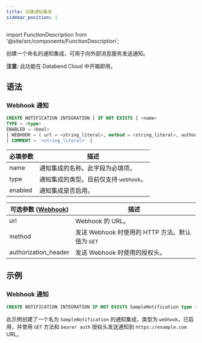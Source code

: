 ```yaml
---
title: 创建通知集成
sidebar_position: 1
---
```

import FunctionDescription from '@site/src/components/FunctionDescription';

<FunctionDescription description="引入或更新: v1.2.371"/>

创建一个命名的通知集成，可用于向外部消息服务发送通知。

**注意:** 此功能在 Databend Cloud 中开箱即用。

## 语法
### Webhook 通知

```sql
CREATE NOTIFICATION INTEGRATION [ IF NOT EXISTS ] <name>
TYPE = <type>
ENABLED = <bool>
[ WEBHOOK = ( url = <string_literal>, method = <string_literal>, authorization_header = <string_literal> ) ]
[ COMMENT = '<string_literal>' ]
```

| 必填参数 | 描述 |
|---------------------|-------------|
| name                | 通知集成的名称。此字段为必填项。 |
| type                | 通知集成的类型。目前仅支持 `webhook`。 |
| enabled             | 通知集成是否启用。 |

| 可选参数 [(Webhook)](#webhook-notification) | 描述 |
|---------------------|-------------|
| url                 | Webhook 的 URL。 |
| method              | 发送 Webhook 时使用的 HTTP 方法。默认值为 `GET`|
| authorization_header| 发送 Webhook 时使用的授权头。 |

## 示例

### Webhook 通知

```sql
CREATE NOTIFICATION INTEGRATION IF NOT EXISTS SampleNotification type = webhook enabled = true webhook = (url = 'https://example.com', method = 'GET', authorization_header = 'bearer auth')
```

此示例创建了一个名为 `SampleNotification` 的通知集成，类型为 `webhook`，已启用，并使用 `GET` 方法和 `bearer auth` 授权头发送通知到 `https://example.com` URL。
